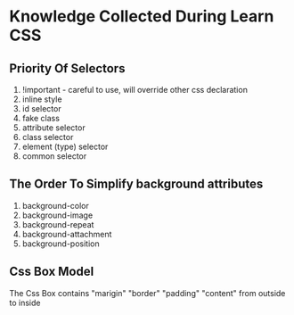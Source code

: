# Knowledge Collected During Learn CSS #
## Priority Of Selectors ##
1. !important - careful to use, will override other css declaration
2. inline style
3. id selector
4. fake class
5. attribute selector
6. class selector
7. element (type) selector
8. common selector
## The Order To Simplify background attributes ##
1. background-color
2. background-image
3. background-repeat
4. background-attachment
5. background-position
## Css Box Model ##
The Css Box contains "marigin" "border" "padding" "content" from outside to inside